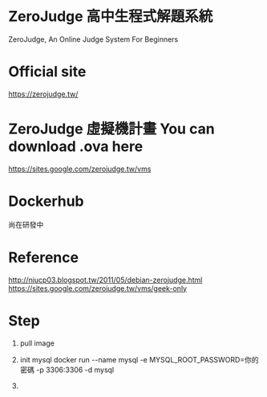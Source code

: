 # ZeroJudge 高中生程式解題系統
ZeroJudge, An Online Judge System For Beginners

# Official site
https://zerojudge.tw/

# ZeroJudge 虛擬機計畫 You can download .ova here
https://sites.google.com/zerojudge.tw/vms

# Dockerhub
尚在研發中

# Reference
http://niucp03.blogspot.tw/2011/05/debian-zerojudge.html
https://sites.google.com/zerojudge.tw/vms/geek-only

# Step
1. pull image


2. init mysql
docker run --name mysql -e MYSQL_ROOT_PASSWORD=你的密碼 -p 3306:3306 -d mysql

3.



